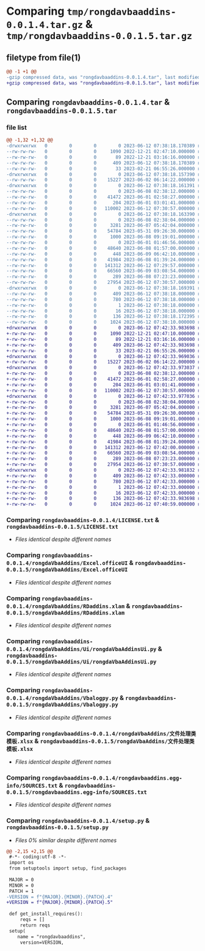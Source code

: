 # Comparing `tmp/rongdavbaaddins-0.0.1.4.tar.gz` & `tmp/rongdavbaaddins-0.0.1.5.tar.gz`

## filetype from file(1)

```diff
@@ -1 +1 @@
-gzip compressed data, was "rongdavbaaddins-0.0.1.4.tar", last modified: Mon Jun 12 07:38:18 2023, max compression
+gzip compressed data, was "rongdavbaaddins-0.0.1.5.tar", last modified: Mon Jun 12 07:42:33 2023, max compression
```

## Comparing `rongdavbaaddins-0.0.1.4.tar` & `rongdavbaaddins-0.0.1.5.tar`

### file list

```diff
@@ -1,32 +1,32 @@
-drwxrwxrwx   0        0        0        0 2023-06-12 07:38:18.170389 rongdavbaaddins-0.0.1.4/
--rw-rw-rw-   0        0        0     1090 2022-12-21 02:47:10.000000 rongdavbaaddins-0.0.1.4/LICENSE.txt
--rw-rw-rw-   0        0        0       89 2022-12-21 03:16:16.000000 rongdavbaaddins-0.0.1.4/MANIFEST.in
--rw-rw-rw-   0        0        0      409 2023-06-12 07:38:18.170389 rongdavbaaddins-0.0.1.4/PKG-INFO
--rw-rw-rw-   0        0        0       33 2023-02-21 06:55:26.000000 rongdavbaaddins-0.0.1.4/README.md
-drwxrwxrwx   0        0        0        0 2023-06-12 07:38:18.157390 rongdavbaaddins-0.0.1.4/rongdaVbaAddins/
--rw-rw-rw-   0        0        0    15227 2023-06-02 06:14:22.000000 rongdavbaaddins-0.0.1.4/rongdaVbaAddins/Excel.officeUI
-drwxrwxrwx   0        0        0        0 2023-06-12 07:38:18.161391 rongdavbaaddins-0.0.1.4/rongdaVbaAddins/Function/
--rw-rw-rw-   0        0        0        0 2023-06-08 02:38:12.000000 rongdavbaaddins-0.0.1.4/rongdaVbaAddins/Function/__init__.py
--rw-rw-rw-   0        0        0    41472 2023-06-01 02:58:27.000000 rongdavbaaddins-0.0.1.4/rongdaVbaAddins/Function/minusFunction.pyd
--rw-rw-rw-   0        0        0      204 2023-06-01 03:01:41.000000 rongdavbaaddins-0.0.1.4/rongdaVbaAddins/Function/minusFunctionpy.py
--rw-rw-rw-   0        0        0   110002 2023-06-12 07:30:57.000000 rongdavbaaddins-0.0.1.4/rongdaVbaAddins/RDaddins.xlam
-drwxrwxrwx   0        0        0        0 2023-06-12 07:38:18.163390 rongdavbaaddins-0.0.1.4/rongdaVbaAddins/Ui/
--rw-rw-rw-   0        0        0        0 2023-06-08 02:38:04.000000 rongdavbaaddins-0.0.1.4/rongdaVbaAddins/Ui/__init__.py
--rw-rw-rw-   0        0        0     3281 2023-06-07 05:42:04.000000 rongdavbaaddins-0.0.1.4/rongdaVbaAddins/Ui/rongdaVbaAddinsUi.py
--rw-rw-rw-   0        0        0    54784 2023-05-31 09:26:30.000000 rongdavbaaddins-0.0.1.4/rongdaVbaAddins/Vbalog.pyd
--rw-rw-rw-   0        0        0     1000 2023-06-08 09:19:01.000000 rongdavbaaddins-0.0.1.4/rongdaVbaAddins/Vbalogpy.py
--rw-rw-rw-   0        0        0        0 2023-06-01 01:46:56.000000 rongdavbaaddins-0.0.1.4/rongdaVbaAddins/__init__.py
--rw-rw-rw-   0        0        0    48640 2023-06-08 01:57:00.000000 rongdavbaaddins-0.0.1.4/rongdaVbaAddins/getNumber.pyd
--rw-rw-rw-   0        0        0      448 2023-06-09 06:42:10.000000 rongdavbaaddins-0.0.1.4/rongdaVbaAddins/getNumberpy.py
--rw-rw-rw-   0        0        0    41984 2023-06-08 01:39:24.000000 rongdavbaaddins-0.0.1.4/rongdaVbaAddins/minusFunction.pyd
--rw-rw-rw-   0        0        0   141312 2023-06-12 07:29:57.000000 rongdavbaaddins-0.0.1.4/rongdaVbaAddins/rongdavbaaddins.pyd
--rw-rw-rw-   0        0        0    66560 2023-06-09 03:08:54.000000 rongdavbaaddins-0.0.1.4/rongdaVbaAddins/vbaLogin.pyd
--rw-rw-rw-   0        0        0      289 2023-06-08 07:23:23.000000 rongdavbaaddins-0.0.1.4/rongdaVbaAddins/vbaloginpy.py
--rw-rw-rw-   0        0        0    27954 2023-06-12 07:30:57.000000 rongdavbaaddins-0.0.1.4/rongdaVbaAddins/文件处理类模板.xlsx
-drwxrwxrwx   0        0        0        0 2023-06-12 07:38:18.169391 rongdavbaaddins-0.0.1.4/rongdavbaaddins.egg-info/
--rw-rw-rw-   0        0        0      409 2023-06-12 07:38:18.000000 rongdavbaaddins-0.0.1.4/rongdavbaaddins.egg-info/PKG-INFO
--rw-rw-rw-   0        0        0      780 2023-06-12 07:38:18.000000 rongdavbaaddins-0.0.1.4/rongdavbaaddins.egg-info/SOURCES.txt
--rw-rw-rw-   0        0        0        1 2023-06-12 07:38:18.000000 rongdavbaaddins-0.0.1.4/rongdavbaaddins.egg-info/dependency_links.txt
--rw-rw-rw-   0        0        0       16 2023-06-12 07:38:18.000000 rongdavbaaddins-0.0.1.4/rongdavbaaddins.egg-info/top_level.txt
--rw-rw-rw-   0        0        0      136 2023-06-12 07:38:18.172395 rongdavbaaddins-0.0.1.4/setup.cfg
--rw-rw-rw-   0        0        0     1024 2023-06-12 07:38:10.000000 rongdavbaaddins-0.0.1.4/setup.py
+drwxrwxrwx   0        0        0        0 2023-06-12 07:42:33.983698 rongdavbaaddins-0.0.1.5/
+-rw-rw-rw-   0        0        0     1090 2022-12-21 02:47:10.000000 rongdavbaaddins-0.0.1.5/LICENSE.txt
+-rw-rw-rw-   0        0        0       89 2022-12-21 03:16:16.000000 rongdavbaaddins-0.0.1.5/MANIFEST.in
+-rw-rw-rw-   0        0        0      409 2023-06-12 07:42:33.983698 rongdavbaaddins-0.0.1.5/PKG-INFO
+-rw-rw-rw-   0        0        0       33 2023-02-21 06:55:26.000000 rongdavbaaddins-0.0.1.5/README.md
+drwxrwxrwx   0        0        0        0 2023-06-12 07:42:33.969036 rongdavbaaddins-0.0.1.5/rongdaVbaAddins/
+-rw-rw-rw-   0        0        0    15227 2023-06-02 06:14:22.000000 rongdavbaaddins-0.0.1.5/rongdaVbaAddins/Excel.officeUI
+drwxrwxrwx   0        0        0        0 2023-06-12 07:42:33.973037 rongdavbaaddins-0.0.1.5/rongdaVbaAddins/Function/
+-rw-rw-rw-   0        0        0        0 2023-06-08 02:38:12.000000 rongdavbaaddins-0.0.1.5/rongdaVbaAddins/Function/__init__.py
+-rw-rw-rw-   0        0        0    41472 2023-06-01 02:58:27.000000 rongdavbaaddins-0.0.1.5/rongdaVbaAddins/Function/minusFunction.pyd
+-rw-rw-rw-   0        0        0      204 2023-06-01 03:01:41.000000 rongdavbaaddins-0.0.1.5/rongdaVbaAddins/Function/minusFunctionpy.py
+-rw-rw-rw-   0        0        0   110002 2023-06-12 07:30:57.000000 rongdavbaaddins-0.0.1.5/rongdaVbaAddins/RDaddins.xlam
+drwxrwxrwx   0        0        0        0 2023-06-12 07:42:33.977036 rongdavbaaddins-0.0.1.5/rongdaVbaAddins/Ui/
+-rw-rw-rw-   0        0        0        0 2023-06-08 02:38:04.000000 rongdavbaaddins-0.0.1.5/rongdaVbaAddins/Ui/__init__.py
+-rw-rw-rw-   0        0        0     3281 2023-06-07 05:42:04.000000 rongdavbaaddins-0.0.1.5/rongdaVbaAddins/Ui/rongdaVbaAddinsUi.py
+-rw-rw-rw-   0        0        0    54784 2023-05-31 09:26:30.000000 rongdavbaaddins-0.0.1.5/rongdaVbaAddins/Vbalog.pyd
+-rw-rw-rw-   0        0        0     1000 2023-06-08 09:19:01.000000 rongdavbaaddins-0.0.1.5/rongdaVbaAddins/Vbalogpy.py
+-rw-rw-rw-   0        0        0        0 2023-06-01 01:46:56.000000 rongdavbaaddins-0.0.1.5/rongdaVbaAddins/__init__.py
+-rw-rw-rw-   0        0        0    48640 2023-06-08 01:57:00.000000 rongdavbaaddins-0.0.1.5/rongdaVbaAddins/getNumber.pyd
+-rw-rw-rw-   0        0        0      448 2023-06-09 06:42:10.000000 rongdavbaaddins-0.0.1.5/rongdaVbaAddins/getNumberpy.py
+-rw-rw-rw-   0        0        0    41984 2023-06-08 01:39:24.000000 rongdavbaaddins-0.0.1.5/rongdaVbaAddins/minusFunction.pyd
+-rw-rw-rw-   0        0        0   141312 2023-06-12 07:42:00.000000 rongdavbaaddins-0.0.1.5/rongdaVbaAddins/rongdavbaaddins.pyd
+-rw-rw-rw-   0        0        0    66560 2023-06-09 03:08:54.000000 rongdavbaaddins-0.0.1.5/rongdaVbaAddins/vbaLogin.pyd
+-rw-rw-rw-   0        0        0      289 2023-06-08 07:23:23.000000 rongdavbaaddins-0.0.1.5/rongdaVbaAddins/vbaloginpy.py
+-rw-rw-rw-   0        0        0    27954 2023-06-12 07:30:57.000000 rongdavbaaddins-0.0.1.5/rongdaVbaAddins/文件处理类模板.xlsx
+drwxrwxrwx   0        0        0        0 2023-06-12 07:42:33.981832 rongdavbaaddins-0.0.1.5/rongdavbaaddins.egg-info/
+-rw-rw-rw-   0        0        0      409 2023-06-12 07:42:33.000000 rongdavbaaddins-0.0.1.5/rongdavbaaddins.egg-info/PKG-INFO
+-rw-rw-rw-   0        0        0      780 2023-06-12 07:42:33.000000 rongdavbaaddins-0.0.1.5/rongdavbaaddins.egg-info/SOURCES.txt
+-rw-rw-rw-   0        0        0        1 2023-06-12 07:42:33.000000 rongdavbaaddins-0.0.1.5/rongdavbaaddins.egg-info/dependency_links.txt
+-rw-rw-rw-   0        0        0       16 2023-06-12 07:42:33.000000 rongdavbaaddins-0.0.1.5/rongdavbaaddins.egg-info/top_level.txt
+-rw-rw-rw-   0        0        0      136 2023-06-12 07:42:33.983698 rongdavbaaddins-0.0.1.5/setup.cfg
+-rw-rw-rw-   0        0        0     1024 2023-06-12 07:40:59.000000 rongdavbaaddins-0.0.1.5/setup.py
```

### Comparing `rongdavbaaddins-0.0.1.4/LICENSE.txt` & `rongdavbaaddins-0.0.1.5/LICENSE.txt`

 * *Files identical despite different names*

### Comparing `rongdavbaaddins-0.0.1.4/rongdaVbaAddins/Excel.officeUI` & `rongdavbaaddins-0.0.1.5/rongdaVbaAddins/Excel.officeUI`

 * *Files identical despite different names*

### Comparing `rongdavbaaddins-0.0.1.4/rongdaVbaAddins/RDaddins.xlam` & `rongdavbaaddins-0.0.1.5/rongdaVbaAddins/RDaddins.xlam`

 * *Files identical despite different names*

### Comparing `rongdavbaaddins-0.0.1.4/rongdaVbaAddins/Ui/rongdaVbaAddinsUi.py` & `rongdavbaaddins-0.0.1.5/rongdaVbaAddins/Ui/rongdaVbaAddinsUi.py`

 * *Files identical despite different names*

### Comparing `rongdavbaaddins-0.0.1.4/rongdaVbaAddins/Vbalogpy.py` & `rongdavbaaddins-0.0.1.5/rongdaVbaAddins/Vbalogpy.py`

 * *Files identical despite different names*

### Comparing `rongdavbaaddins-0.0.1.4/rongdaVbaAddins/文件处理类模板.xlsx` & `rongdavbaaddins-0.0.1.5/rongdaVbaAddins/文件处理类模板.xlsx`

 * *Files identical despite different names*

### Comparing `rongdavbaaddins-0.0.1.4/rongdavbaaddins.egg-info/SOURCES.txt` & `rongdavbaaddins-0.0.1.5/rongdavbaaddins.egg-info/SOURCES.txt`

 * *Files identical despite different names*

### Comparing `rongdavbaaddins-0.0.1.4/setup.py` & `rongdavbaaddins-0.0.1.5/setup.py`

 * *Files 0% similar despite different names*

```diff
@@ -2,15 +2,15 @@
 #-*- coding:utf-8 -*-
 import os 
 from setuptools import setup, find_packages
 
 MAJOR = 0
 MINOR = 0
 PATCH = 1
-VERSION = f"{MAJOR}.{MINOR}.{PATCH}.4"
+VERSION = f"{MAJOR}.{MINOR}.{PATCH}.5"
 
 def get_install_requires():
     reqs = []
     return reqs
 setup(
 	name = "rongdavbaaddins",
     version=VERSION,
```

